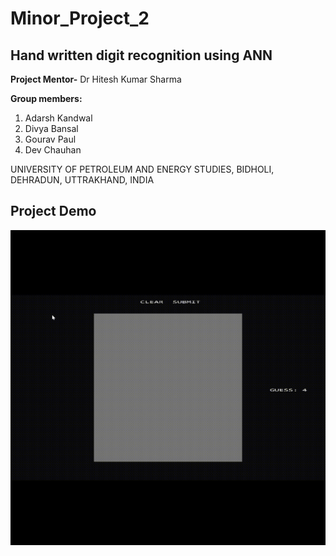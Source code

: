 # Minor_Project_2
## Hand written digit recognition using ANN

<b>Project Mentor-</b> Dr Hitesh Kumar Sharma

<b>Group members:</b>

1. Adarsh Kandwal
2. Divya Bansal
3. Gourav Paul
4. Dev Chauhan

UNIVERSITY OF PETROLEUM AND ENERGY STUDIES, BIDHOLI, DEHRADUN, UTTRAKHAND, INDIA
<h2>Project Demo</h2>

<img src="https://raw.githubusercontent.com/g2000p/Minor_Project_2/main/gifdig.gif">
